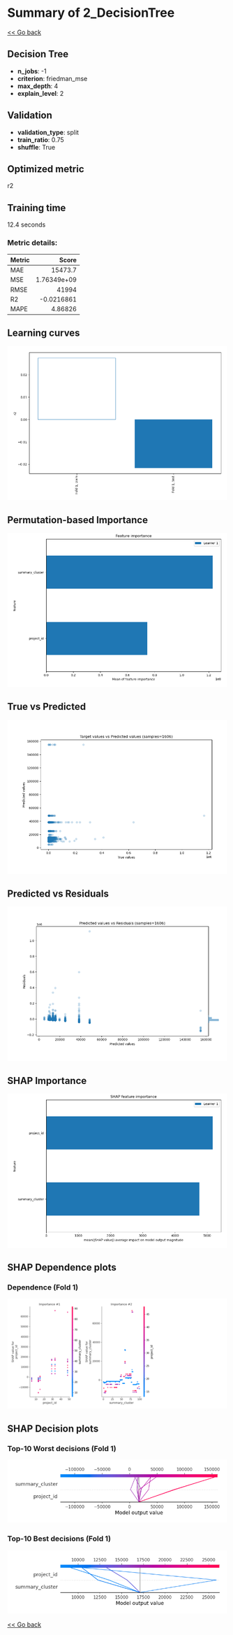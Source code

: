 # Summary of 2_DecisionTree

[<< Go back](../README.md)


## Decision Tree
- **n_jobs**: -1
- **criterion**: friedman_mse
- **max_depth**: 4
- **explain_level**: 2

## Validation
 - **validation_type**: split
 - **train_ratio**: 0.75
 - **shuffle**: True

## Optimized metric
r2

## Training time

12.4 seconds

### Metric details:
| Metric   |           Score |
|:---------|----------------:|
| MAE      | 15473.7         |
| MSE      |     1.76349e+09 |
| RMSE     | 41994           |
| R2       |    -0.0216861   |
| MAPE     |     4.86826     |



## Learning curves
![Learning curves](learning_curves.png)

## Permutation-based Importance
![Permutation-based Importance](permutation_importance.png)
## True vs Predicted

![True vs Predicted](true_vs_predicted.png)


## Predicted vs Residuals

![Predicted vs Residuals](predicted_vs_residuals.png)



## SHAP Importance
![SHAP Importance](shap_importance.png)

## SHAP Dependence plots

### Dependence (Fold 1)
![SHAP Dependence from Fold 1](learner_fold_0_shap_dependence.png)

## SHAP Decision plots

### Top-10 Worst decisions (Fold 1)
![SHAP worst decisions from fold 1](learner_fold_0_shap_worst_decisions.png)
### Top-10 Best decisions (Fold 1)
![SHAP best decisions from fold 1](learner_fold_0_shap_best_decisions.png)

[<< Go back](../README.md)
